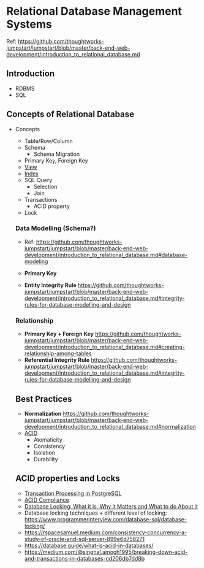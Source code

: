 # Relational Database Management Systems
Ref: https://github.com/thoughtworks-jumpstart/jumpstart/blob/master/back-end-web-development/introduction_to_relational_database.md

## Introduction
- RDBMS
- SQL

## Concepts of Relational Database

* Concepts
  * Table/Row/Column
  * Schema
    * Schema Migration
  * Primary Key, Foreign Key
  * [View](https://ecomputernotes.com/fundamental/what-is-a-database/what-is-a-database-view)
  * [Index](https://8thlight.com/blog/kyle-annen/2018/10/09/an-introduction-to-database-indexing.html)
  * SQL Query
    * Selection
    * Join
  * Transactions
    * ACID property
  * Lock

  ### Data Modelling (Schema?)
  - Ref: https://github.com/thoughtworks-jumpstart/jumpstart/blob/master/back-end-web-development/introduction_to_relational_database.md#database-modeling

  - **Primary Key**
  - **Entity Integrity Rule** 
    https://github.com/thoughtworks-jumpstart/jumpstart/blob/master/back-end-web-development/introduction_to_relational_database.md#integrity-rules-for-database-modelling-and-design
  
  ### Relationship
  - **Primary Key + Foreign Key**
    https://github.com/thoughtworks-jumpstart/jumpstart/blob/master/back-end-web-development/introduction_to_relational_database.md#creating-relationship-among-tables
  - **Referential Integrity Rule**
    https://github.com/thoughtworks-jumpstart/jumpstart/blob/master/back-end-web-development/introduction_to_relational_database.md#integrity-rules-for-database-modelling-and-design

  ## Best Practices
  - **Normalization**
    https://github.com/thoughtworks-jumpstart/jumpstart/blob/master/back-end-web-development/introduction_to_relational_database.md#normalization
  - [ACID](https://medium.com/@singhal.amogh1995/breaking-down-acid-and-transactions-in-databases-cd206db7dd8b)
    - Atomaticity
    - Consistency
    - Isolation
    - Durability

  ## ACID properties and Locks
  - [Transaction Processing in PostgreSQL](https://www.postgresql.org/files/developer/transactions.pdf)
  - [ACID Compliance](https://mariadb.com/resources/blog/acid-compliance-what-it-means-and-why-you-should-care)
  - [Database Locking: What it is, Why it Matters and What to do About it](https://www.methodsandtools.com/archive/archive.php?id=83)
  - Database locking techniques + different level of locking: https://www.programmerinterview.com/database-sql/database-locking/
  - https://rspacesamuel.medium.com/consistency-concurrency-a-study-of-oracle-and-sql-server-899e6d758271
  - https://database.guide/what-is-acid-in-databases/
  - https://medium.com/@singhal.amogh1995/breaking-down-acid-and-transactions-in-databases-cd206db7dd8b